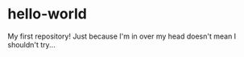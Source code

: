 # hello-world
My first repository!
Just because I'm in over my head doesn't mean I shouldn't try...
